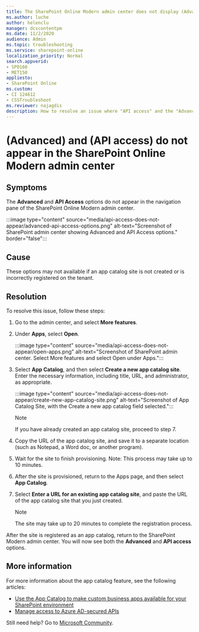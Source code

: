 ```yaml
---
title: The SharePoint Online Modern admin center does not display (Advanced) and (API access) 
ms.author: luche
author: helenclu
manager: dcscontentpm
ms.date: 11/2/2020
audience: Admin
ms.topic: troubleshooting
ms.service: sharepoint-online
localization_priority: Normal
search.appverid:
- SPO160
- MET150
appliesto:
- SharePoint Online
ms.custom: 
- CI 124612
- CSSTroubleshoot 
ms.reviewer: najagdis
description: How to resolve an issue where "API access" and the "Advanced" tab don't appear in the Modern admin center.
---
```


# (Advanced) and (API access) do not appear in the SharePoint Online Modern admin center

## Symptoms

The **Advanced** and **API Access** options do not appear in the navigation pane of the SharePoint Online Modern admin center. 

:::image type="content" source="media/api-access-does-not-appear/advanced-api-access-options.png" alt-text="Screenshot of SharePoint admin center showing Advanced and API Access options." border="false":::

## Cause

These options may not available if an app catalog site is not created or is incorrectly registered on the tenant.

## Resolution

To resolve this issue, follow these steps:
1.	Go to the admin center, and select **More features**.
2.	Under **Apps**, select **Open**. 

    :::image type="content" source="media/api-access-does-not-appear/open-apps.png" alt-text="Screenshot of SharePoint admin center. Select More features and select Open under Apps.":::
3.	Select **App Catalog**, and then select **Create a new app catalog site**. Enter the necessary information, including title, URL, and administrator, as appropriate.

    :::image type="content" source="media/api-access-does-not-appear/create-new-app-catalog-site.png" alt-text="Screenshot of App Catalog Site, with the Create a new app catalog field selected.":::

    > [!note]
    > If you have already created an app catalog site, proceed to step 7. 
4.	Copy the URL of the app catalog site, and save it to a separate location (such as Notepad, a Word doc, or another program). 
5.	Wait for the site to finish provisioning.
Note: This process may take up to 10 minutes.
6.	After the site is provisioned, return to the Apps page, and then select **App Catalog**.
7.	Select **Enter a URL for an existing app catalog site**, and paste the URL of the app catalog site that you just created.

    > [!note]
    > The site may take up to 20 minutes to complete the registration process.

After the site is registered as an app catalog, return to the SharePoint Modern admin center. You will now see both the **Advanced** and  **API access** options.

## More information

For more information about the app catalog feature, see the following articles:

- [Use the App Catalog to make custom business apps available for your SharePoint environment](/sharepoint/use-app-catalog)
- [Manage access to Azure AD-secured APIs](/sharepoint/api-access)


Still need help? Go to [Microsoft Community](https://answers.microsoft.com/).